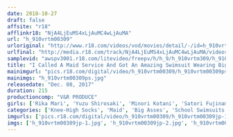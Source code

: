 ```yaml
---
date: 2018-10-27
draft: false
affsite: "r18"
afflinkr18: "NjA4LjEuMS4xLjAuMC4wLjAuMA"
url: "h_910vrtm00309"
urloriginal: "http://www.r18.com/videos/vod/movies/detail/-/id=h_910vrtm00309"
urlfinal: "http://media.r18.com/track/NjA4LjEuMS4xLjAuMC4wLjAuMA/videos/vod/movies/detail/-/id=h_910vrtm00309"
samplevid: "awspv3001.r18.com/litevideo/freepv/h/h_9/h_910vrtm309/h_910vrtm309_dmb_w.mp4"
title: "I Called A Maid Service And Got An Amazing Swimsuit Wearing Big Ass Girl In Knee High Socks! Check Out Her Bulging Ass Meat! I'm Pumping My Cock In For A Knee High Irresistible Quickie Session! She's Cumming Over And Over In High Speed Pussy Pumping Action! It Feels So Good She Keeps Begging For More Creampie Sex! 3"
mainimgurl: "pics.r18.com/digital/video/h_910vrtm00309/h_910vrtm00309ps.jpg"
mainimgs: "h_910vrtm00309ps.jpg"
releasedate: "Dec. 08, 2017"
duration: 215
productioncomp: "V&R PRODUCE"
girls: ['Rika Mari', 'Yuzu Shirosaki', 'Minori Kotani', 'Satori Fujinami']
categories: ['Knee-High Socks', 'Maid', 'Big Asses', 'School Swimsuits', 'Quickie', 'Variety', 'Creampie', 'Hi-Def']
imgurls: ['pics.r18.com/digital/video/h_910vrtm00309/h_910vrtm00309jp-1.jpg', 'pics.r18.com/digital/video/h_910vrtm00309/h_910vrtm00309jp-2.jpg', 'pics.r18.com/digital/video/h_910vrtm00309/h_910vrtm00309jp-3.jpg', 'pics.r18.com/digital/video/h_910vrtm00309/h_910vrtm00309jp-4.jpg', 'pics.r18.com/digital/video/h_910vrtm00309/h_910vrtm00309jp-5.jpg', 'pics.r18.com/digital/video/h_910vrtm00309/h_910vrtm00309jp-6.jpg', 'pics.r18.com/digital/video/h_910vrtm00309/h_910vrtm00309jp-7.jpg', 'pics.r18.com/digital/video/h_910vrtm00309/h_910vrtm00309jp-8.jpg', 'pics.r18.com/digital/video/h_910vrtm00309/h_910vrtm00309jp-9.jpg', 'pics.r18.com/digital/video/h_910vrtm00309/h_910vrtm00309jp-10.jpg', 'pics.r18.com/digital/video/h_910vrtm00309/h_910vrtm00309jp-11.jpg', 'pics.r18.com/digital/video/h_910vrtm00309/h_910vrtm00309jp-12.jpg', 'pics.r18.com/digital/video/h_910vrtm00309/h_910vrtm00309jp-13.jpg', 'pics.r18.com/digital/video/h_910vrtm00309/h_910vrtm00309jp-14.jpg', 'pics.r18.com/digital/video/h_910vrtm00309/h_910vrtm00309jp-15.jpg', 'pics.r18.com/digital/video/h_910vrtm00309/h_910vrtm00309jp-16.jpg', 'pics.r18.com/digital/video/h_910vrtm00309/h_910vrtm00309jp-17.jpg', 'pics.r18.com/digital/video/h_910vrtm00309/h_910vrtm00309jp-18.jpg', 'pics.r18.com/digital/video/h_910vrtm00309/h_910vrtm00309jp-19.jpg', 'pics.r18.com/digital/video/h_910vrtm00309/h_910vrtm00309jp-20.jpg']
imgs: ['h_910vrtm00309jp-1.jpg', 'h_910vrtm00309jp-2.jpg', 'h_910vrtm00309jp-3.jpg', 'h_910vrtm00309jp-4.jpg', 'h_910vrtm00309jp-5.jpg', 'h_910vrtm00309jp-6.jpg', 'h_910vrtm00309jp-7.jpg', 'h_910vrtm00309jp-8.jpg', 'h_910vrtm00309jp-9.jpg', 'h_910vrtm00309jp-10.jpg', 'h_910vrtm00309jp-11.jpg', 'h_910vrtm00309jp-12.jpg', 'h_910vrtm00309jp-13.jpg', 'h_910vrtm00309jp-14.jpg', 'h_910vrtm00309jp-15.jpg', 'h_910vrtm00309jp-16.jpg', 'h_910vrtm00309jp-17.jpg', 'h_910vrtm00309jp-18.jpg', 'h_910vrtm00309jp-19.jpg', 'h_910vrtm00309jp-20.jpg']
---
```

